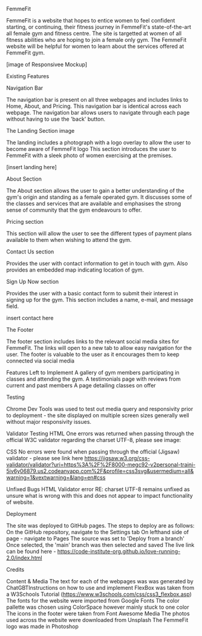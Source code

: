 FemmeFit

FemmeFit is a website that hopes to entice women to feel confident starting, or continuing, their fitness journey in FemmeFit's state-of-the-art all female gym and fitness centre. The site is targetted at women of all fitness abilities who are hoping to join a female only gym. The FemmeFit website will be helpful for women to learn about the services offered at FemmeFit gym.


[image of Responsivee Mockup]

Existing Features

Navigation Bar

The navigation bar is present on all three webpages and includes links to Home, About, and Pricing. This navigation bar is identical across each webpage. The navigation bar allows users to navigate through each page without having to use the 'back' button.

The Landing Section image

The landing includes a photograph with a logo overlay to allow the user to become aware of FemmeFit logo
This section introduces the user to FemmeFit with a sleek photo of women exercising at the premises. 

[insert landing here]

About Section

The About section allows the user to gain a better understanding of the gym's origin and standing as a female operated gym. It discusses some of the classes and services that are available and emphasises the strong sense of community that the gym endeavours to offer. 

Pricing section

This section will allow the user to see the different types of payment plans available to them when wishing to attend the gym. 

Contact Us section

Provides the user with contact information to get in touch with gym. Also provides an embedded map indicating location of gym. 

Sign Up Now section

Provides the user with a basic contact form to submit their interest in signing up for the gym. This section includes a name, e-mail, and message field. 

insert contact here 

The Footer

The footer section includes links to the relevant social media sites for FemmeFit. The links will open to a new tab to allow easy navigation for the user.
The footer is valuable to the user as it encourages them to keep connected via social media

Features Left to Implement
A gallery of gym members participating in classes and attending the gym. 
A testimonials page with reviews from current and past members
A page detailing classes on offer 

Testing

Chrome Dev Tools was used to test out media query and responsivity prior to deployment - the site displayed on multiple screen sizes generally well without major responsivity issues. 

Validator Testing
HTML
One errors was returned when passing through the official W3C validator regarding the charset UTF-8, please see image: 

CSS
No errors were found when passing through the official (Jigsaw) validator - please see link here https://jigsaw.w3.org/css-validator/validator?uri=https%3A%2F%2F8000-megc92-v2personal-traini-5iv6y06879.us2.codeanyapp.com%2F&profile=css3svg&usermedium=all&warning=1&vextwarning=&lang=en#css

Unfixed Bugs
HTML Validator error RE: charset UTF-8 remains unfixed as unsure what is wrong with this and does not appear to impact functionality of website. 

Deployment

The site was deployed to GitHub pages. The steps to deploy are as follows:
On the GitHub repository, navigate to the Settings tab
On lefthand side of page - navigate to Pages
The source was set to 'Deploy from a branch' 
Once selected, the 'main' branch was then selected and saved 
The live link can be found here - https://code-institute-org.github.io/love-running-2.0/index.html

Credits

Content & Media
The text for each of the webpages was was generated by ChatGBTInstructions on how to use and implement FlexBox was taken  from a W3Schools Tutorial (https://www.w3schools.com/css/css3_flexbox.asp)
The fonts for the website were imported from Google Fonts
The color pallette was chosen using ColorSpace however mainly stuck to one color 
The icons in the footer were taken from Font Awesome Media
The photos used across the website were downloaded from Unsplash
The FemmeFit logo was made in Photoshop 
